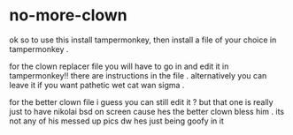 # no-more-clown

ok so to use this install tampermonkey, then install a file of your choice in tampermonkey .  

for the clown replacer file you will have to go in and edit it in tampermonkey!! there are instructions in the file . alternatively you can leave it if you want pathetic wet cat wan sigma .

for the better clown file i guess you can still edit it ? but that one is really just to have nikolai bsd on screen cause hes the better clown bless him . its not any of his messed up pics dw hes just being goofy in it

